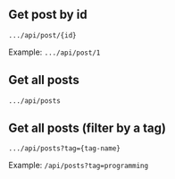 
## Get post by id
```
.../api/post/{id}
```
Example: 
`.../api/post/1`

## Get all posts
```
.../api/posts
```

## Get all posts (filter by a tag)
```
.../api/posts?tag={tag-name}
```
Example:
`/api/posts?tag=programming`